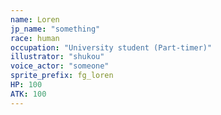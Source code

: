 ```yaml
---
name: Loren
jp_name: "something"
race: human
occupation: "University student (Part-timer)"
illustrator: "shukou"
voice_actor: "someone"
sprite_prefix: fg_loren
HP: 100
ATK: 100
---
```

